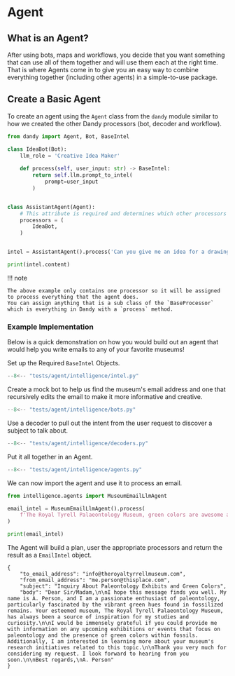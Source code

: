 # Agent

## What is an Agent?

After using bots, maps and workflows, you decide that you want something that can use all of them together and will use them each at the right time.
That is where Agents come in to give you an easy way to combine everything together (including other agents) in a simple-to-use package.

## Create a Basic Agent

To create an agent using the `Agent` class from the `dandy` module similar to how we created the other Dandy processors (bot, decoder and workflow).

```python exec="True" source="above" source="material-block" session="agent"
from dandy import Agent, Bot, BaseIntel

class IdeaBot(Bot):
    llm_role = 'Creative Idea Maker'
    
    def process(self, user_input: str) -> BaseIntel:
        return self.llm.prompt_to_intel(
            prompt=user_input        
        )


class AssistantAgent(Agent):
    # This attribute is required and determines which other processors you want this agent to have access to using.
    processors = (
        IdeaBot,
    )


intel = AssistantAgent().process('Can you give me an idea for a drawing?')

print(intel.content)
```

!!! note

    The above example only contains one processor so it will be assigned to process everything that the agent does.
    You can assign anything that is a sub class of the `BaseProcessor` which is everything in Dandy with a `process` method.

### Example Implementation

Below is a quick demonstration on how you would build out an agent that would help you write emails to any of your favorite museums!

Set up the Required `BaseIntel` Objects.

```py title="intelligence/intel.py"
--8<-- "tests/agent/intelligence/intel.py"
```

Create a mock bot to help us find the museum's email address and one that recursively edits the email to make it more informative and creative.

```py title="intelligence/bots.py"
--8<-- "tests/agent/intelligence/bots.py"
```

Use a decoder to pull out the intent from the user request to discover a subject to talk about.

```py title="intelligence/decoders.py"
--8<-- "tests/agent/intelligence/decoders.py"
```

Put it all together in an Agent.

```py title="intelligence/agents.py"
--8<-- "tests/agent/intelligence/agents.py"
```

We can now import the agent and use it to process an email.

```py title="museum.py"
from intelligence.agents import MuseumEmailLlmAgent

email_intel = MuseumEmailLlmAgent().process(
    f'The Royal Tyrell Palaeontology Museum, green colors are awesome and my email is me.person@thisplace.com'
)

print(email_intel)

```

The Agent will build a plan, user the appropriate processors and return the result as a `EmailIntel` object.

``` title="Ouput"
{
    "to_email_address": "info@theroyaltyrrellmuseum.com",
    "from_email_address": "me.person@thisplace.com",
    "subject": "Inquiry About Paleontology Exhibits and Green Colors",
    "body": "Dear Sir/Madam,\n\nI hope this message finds you well. My name is A. Person, and I am a passionate enthusiast of paleontology, particularly fascinated by the vibrant green hues found in fossilized remains. Your esteemed museum, The Royal Tyrell Palaeontology Museum, has always been a source of inspiration for my studies and curiosity.\n\nI would be immensely grateful if you could provide me with information on any upcoming exhibitions or events that focus on paleontology and the presence of green colors within fossils. Additionally, I am interested in learning more about your museum's research initiatives related to this topic.\n\nThank you very much for considering my request. I look forward to hearing from you soon.\n\nBest regards,\nA. Person"
}
```

